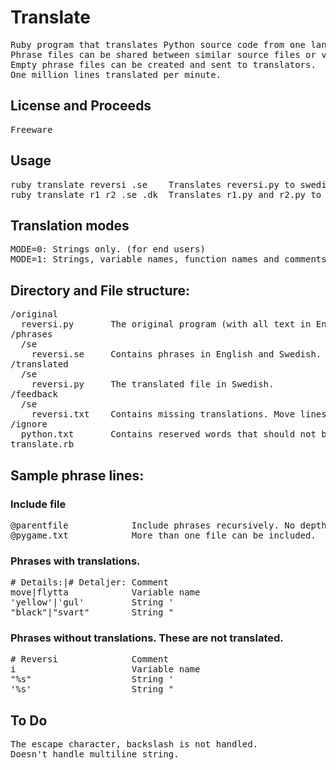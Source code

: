 # Translate

<pre>
Ruby program that translates Python source code from one language to other languages.
Phrase files can be shared between similar source files or versions.
Empty phrase files can be created and sent to translators.
One million lines translated per minute.
</pre>

## License and Proceeds

<pre>
Freeware
</pre>

## Usage

<pre>
ruby translate reversi .se    Translates reversi.py to swedish. One file.
ruby translate r1 r2 .se .dk  Translates r1.py and r2.py to swedish and danish. Four files.
</pre>

## Translation modes

<pre>
MODE=0: Strings only. (for end users)
MODE=1: Strings, variable names, function names and comments. (default, for programmers)
</pre>

## Directory and File structure:

<pre>
/original
  reversi.py       The original program (with all text in English normally).
/phrases
  /se
    reversi.se     Contains phrases in English and Swedish.
/translated
  /se
    reversi.py     The translated file in Swedish.
/feedback
  /se
    reversi.txt    Contains missing translations. Move lines to reversi.se and replace all *** occurences.
/ignore
  python.txt       Contains reserved words that should not be replaced.
translate.rb
</pre>

## Sample phrase lines:

### Include file

<pre>
@parentfile            Include phrases recursively. No depth limit. Uses same file extension.
@pygame.txt            More than one file can be included.
</pre>

### Phrases with translations.

<pre>
# Details:|# Detaljer: Comment
move|flytta            Variable name
'yellow'|'gul'         String '
"black"|"svart"        String "
</pre>

### Phrases without translations. These are not translated.

<pre>
# Reversi              Comment
i                      Variable name
"%s"                   String '
'%s'                   String "
</pre>

## To Do

<pre>
The escape character, backslash is not handled.
Doesn't handle multiline string.
</pre>
